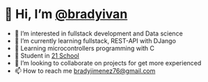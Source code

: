 # 👋 Hi, I’m [@bradyivan](https://bradyivan.github.io)

- 👀 I’m interested in fullstack development and Data science
- 🌱 I’m currently learning fullstack, REST-API with DJango
- 🌱 Learning microcontrollers programming with C
- 🌱 Student in [21 School](https://21-school.ru/)
- 💞️ I’m looking to collaborate on projects for get more experienced
- 📫 How to reach me bradyjimenez76@gmail.com

<!---
bradyivan/bradyivan is a ✨ special ✨ repository because its `README.md` (this file) appears on your GitHub profile.
You can click the Preview link to take a look at your changes.
--->
